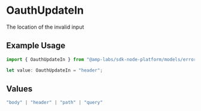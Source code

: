 # OauthUpdateIn

The location of the invalid input

## Example Usage

```typescript
import { OauthUpdateIn } from "@amp-labs/sdk-node-platform/models/errors";

let value: OauthUpdateIn = "header";
```

## Values

```typescript
"body" | "header" | "path" | "query"
```